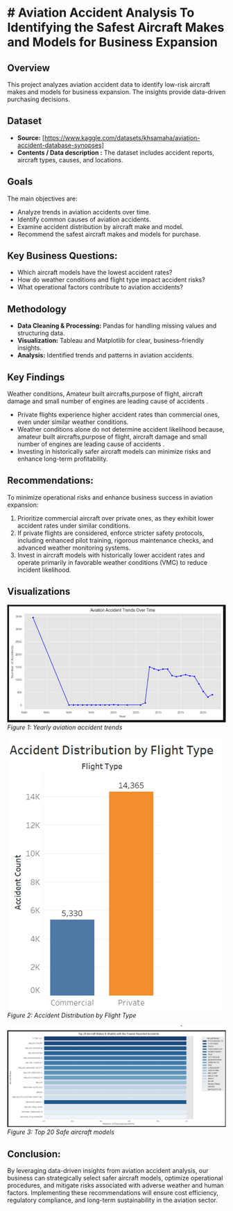 # # Aviation Accident Analysis To Identifying the Safest Aircraft Makes and Models for Business Expansion

## Overview
This project analyzes aviation accident data to identify low-risk aircraft makes and models for business expansion. The insights provide data-driven purchasing decisions.
## Dataset
- **Source:** [https://www.kaggle.com/datasets/khsamaha/aviation-accident-database-synopses]
- **Contents / Data description :** The dataset includes accident reports, aircraft types, causes, and locations.

## Goals
The main objectives are:
- Analyze trends in aviation accidents over time.
- Identify common causes of aviation accidents.
- Examine accident distribution by aircraft make and model.
- Recommend the safest aircraft makes and models for purchase.

## Key Business Questions:
- Which aircraft models have the lowest accident rates?
- How do weather conditions and flight type impact accident risks?
- What operational factors contribute to aviation accidents?

## Methodology
- **Data Cleaning & Processing:** Pandas for handling missing values and structuring data.
- **Visualization:** Tableau and Matplotlib for clear, business-friendly insights.
- **Analysis:** Identified trends and patterns in aviation accidents.

## Key Findings
Weather conditions, Amateur built aircrafts,purpose of flight, aircraft damage and small number of engines are leading cause of accidents .
- Private flights experience higher accident rates than commercial ones, even under similar weather conditions.
- Weather conditions alone do not determine accident likelihood because,  amateur built aircrafts,purpose of flight, aircraft damage and small number of engines are leading cause of accidents .
- Investing in historically safer aircraft models can minimize risks and enhance long-term profitability.

## Recommendations:
To minimize operational risks and enhance business success in aviation expansion: 
1. Prioritize commercial aircraft over private ones, as they exhibit lower accident rates under similar conditions.
2. If private flights are considered, enforce stricter safety protocols, including enhanced pilot training, rigorous maintenance checks, and advanced weather monitoring systems.
3. Invest in aircraft models with historically lower accident rates and operate primarily in favorable weather conditions (VMC) to reduce incident likelihood.

## Visualizations
![Accident Trends](/images/accident_trends.png.png)  
*Figure 1: Yearly aviation accident trends*  

![Accident Distribution by Flight Type](/images/distribution_flighttype.png)  
*Figure 2: Accident Distribution by Flight Type*  

![Top 20 Safe aircraft models](/images/safe_aircrafts.png.png)  
*Figure 3: Top 20 Safe aircraft models*  

## Conclusion:
By leveraging data-driven insights from aviation accident analysis, our business can strategically select safer aircraft models, optimize operational procedures, and mitigate risks associated with adverse weather and human factors. Implementing these recommendations will ensure cost efficiency, regulatory compliance, and long-term sustainability in the aviation sector.
